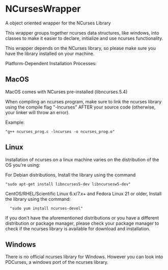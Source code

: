 # NCursesWrapper
A object oriented wrapper for the NCurses Library

This wrapper groups together ncurses data structures, like windows, into classes to make it easier to declare, initialize and use ncurses functionality.

This wrapper depends on the NCurses library, so please make sure you have the library installed on your machine. 

Platform-Dependent Installation Processes: 

MacOS
-----
 MacOS comes with NCurses pre-installed (libncurses.5.4)
 
When compiling an ncurses program, make sure to link the ncurses library using the compile flag "-lncurses" AFTER your source code (otherwise, your linker will throw an error).
  
  Example: 
  
    "g++ ncurses_prog.c -lncurses -o ncurses_prog.o"

Linux
-----
 Installation of ncurses on a linux machine varies on the distribution of the OS you're using:
 
 For Debian distributions,
  Install the library using the command
    
    "sudo apt-get install libncurses5-dev libncursesw5-dev"

 CentOS/RHEL/Scientific Linux 6.x/7.x+ and Fedora Linux 21 or older,
  Install the library using the command:
    
      "sudo yum install ncurses-devel"

If you don't have the aforementioned distributions or you have a different distribution or package manager, please check your package manager to check if the ncurses library is available for download and installation.

Windows
-------
There is no official ncurses library for Windows. However you can look into PDCurses, a windows port of the ncurses library.
